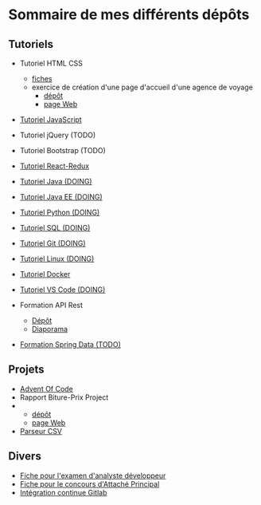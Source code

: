 # Sommaire de mes différents dépôts


## Tutoriels

- Tutoriel HTML CSS
    - [fiches](https://github.com/gaetan-varlet/tutoriel-html-css)
    - exercice de création d'une page d'accueil d'une agence de voyage
        - [dépôt](https://github.com/gaetan-varlet/exercice-html-travel-agency)
        - [page Web](https://gaetan-varlet.github.io/exercice-html-travel-agency)

- [Tutoriel JavaScript](https://gaetan-varlet.github.io/tutoriel-javascript)

- Tutoriel jQuery (TODO)

- Tutoriel Bootstrap (TODO)

- [Tutoriel React-Redux](https://github.com/gaetan-varlet/tutoriel-react-redux)

- [Tutoriel Java (DOING)](https://github.com/gaetan-varlet/tutoriel-java)

- [Tutoriel Java EE (DOING)](https://github.com/gaetan-varlet/tutoriel-javaee)

- [Tutoriel Python (DOING)](https://github.com/gaetan-varlet/tutoriel-python)

- [Tutoriel SQL (DOING)](https://github.com/gaetan-varlet/tutoriel-sql)

- [Tutoriel Git (DOING)](https://github.com/gaetan-varlet/tutoriel-git)

- [Tutoriel Linux (DOING)](https://gaetan-varlet.github.io/tutoriel-linux)

- [Tutoriel Docker](https://github.com/gaetan-varlet/tutoriel-docker)

- [Tutoriel VS Code (DOING)](https://github.com/gaetan-varlet/tutoriel-vs-code)

- Formation API Rest
    - [Dépôt](https://github.com/gaetan-varlet/formation-api-rest)
    - [Diaporama](https://gaetan-varlet.github.io/formation-api-rest)

- [Formation Spring Data (TODO)](https://github.com/gaetan-varlet/formation-spring-data)

## Projets

- [Advent Of Code](https://github.com/gaetan-varlet/advent-of-code)
- Rapport Biture-Prix Project
-   - [dépôt](https://github.com/gaetan-varlet/rapport-biture-prix-project)
    - [page Web](https://gaetan-varlet.github.io/rapport-biture-prix-project)
- [Parseur CSV](https://github.com/gaetan-varlet/parseur-csv)


## Divers

- [Fiche pour l'examen d'analyste développeur](https://github.com/gaetan-varlet/analyste-developpeur)
- [Fiche pour le concours d'Attaché Principal](https://github.com/gaetan-varlet/attache-principal)
- [Intégration continue Gitlab](https://github.com/gaetan-varlet/integration-continue-gitlab)